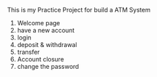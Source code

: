 This is my Practice Project for build a ATM System

1. Welcome page
2. have a new account
3. login
4. deposit & withdrawal
5. transfer
6. Account closure
7. change the password